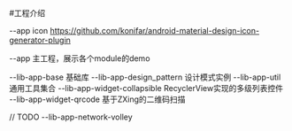 #工程介绍

--app icon
https://github.com/konifar/android-material-design-icon-generator-plugin

--app
主工程，展示各个module的demo

--lib-app-base
基础库
--lib-app-design_pattern
设计模式实例
--lib-app-util
通用工具集合
--lib-app-widget-collapsible
RecyclerView实现的多级列表控件
--lib-app-widget-qrcode
基于ZXing的二维码扫描

// TODO
--lib-app-network-volley